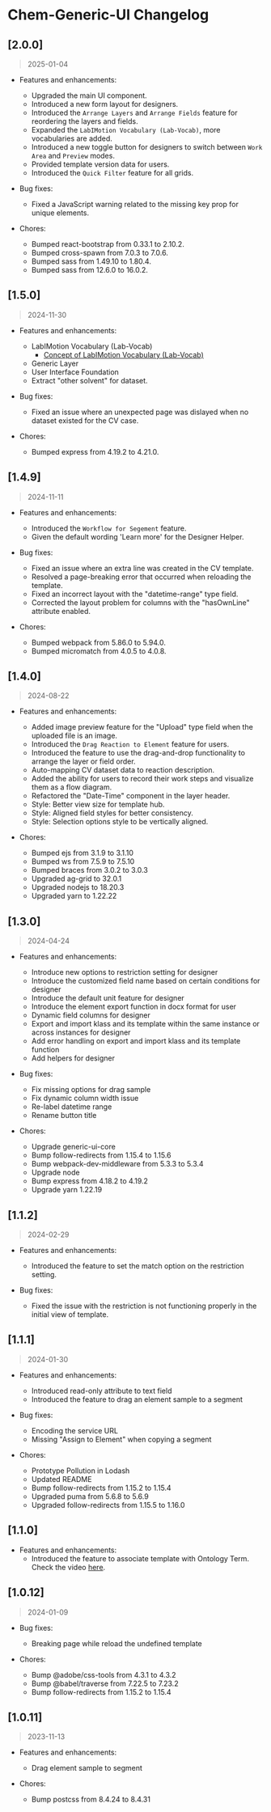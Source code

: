# Chem-Generic-UI Changelog

## [2.0.0]
> 2025-01-04

* Features and enhancements:
  * Upgraded the main UI component.
  * Introduced a new form layout for designers.
  * Introduced the `Arrange Layers` and `Arrange Fields` feature for reordering the layers and fields.
  * Expanded the `LabIMotion Vocabulary (Lab-Vocab)`, more vocabularies are added.
  * Introduced a new toggle button for designers to switch between `Work Area` and `Preview` modes.
  * Provided template version data for users.
  * Introduced the `Quick Filter` feature for all grids.

* Bug fixes:
  * Fixed a JavaScript warning related to the missing key prop for unique elements.

* Chores:
  * Bumped react-bootstrap from 0.33.1 to 2.10.2.
  * Bumped cross-spawn from 7.0.3 to 7.0.6.
  * Bumped sass from 1.49.10 to 1.80.4.
  * Bumped sass from 12.6.0 to 16.0.2.

## [1.5.0]
> 2024-11-30

* Features and enhancements:
  * LabIMotion Vocabulary (Lab-Vocab)
    * [Concept of LabIMotion Vocabulary (Lab-Vocab)](https://doi.org/10.5281/zenodo.13881070)
  * Generic Layer
  * User Interface Foundation
  * Extract "other solvent" for dataset.

* Bug fixes:
  * Fixed an issue where an unexpected page was dislayed when no dataset existed for the CV case.

* Chores:
  * Bumped express from 4.19.2 to 4.21.0.

## [1.4.9]
> 2024-11-11

* Features and enhancements:
  * Introduced the `Workflow for Segement` feature.
  * Given the default wording 'Learn more' for the Designer Helper.

* Bug fixes:
  * Fixed an issue where an extra line was created in the CV template.
  * Resolved a page-breaking error that occurred when reloading the template.
  * Fixed an incorrect layout with the "datetime-range" type field.
  * Corrected the layout problem for columns with the "hasOwnLine" attribute enabled.

* Chores:
  * Bumped webpack from 5.86.0 to 5.94.0.
  * Bumped micromatch from 4.0.5 to 4.0.8.

## [1.4.0]
> 2024-08-22

* Features and enhancements:
  * Added image preview feature for the "Upload" type field when the uploaded file is an image.
  * Introduced the `Drag Reaction to Element` feature for users.
  * Introduced the feature to use the drag-and-drop functionality to arrange the layer or field order.
  * Auto-mapping CV dataset data to reaction description.
  * Added the ability for users to record their work steps and visualize them as a flow diagram.
  * Refactored the "Date-Time" component in the layer header.
  * Style: Better view size for template hub.
  * Style: Aligned field styles for better consistency.
  * Style: Selection options style to be vertically aligned.

* Chores:
  * Bumped ejs from 3.1.9 to 3.1.10
  * Bumped ws from 7.5.9 to 7.5.10
  * Bumped braces from 3.0.2 to 3.0.3
  * Upgraded ag-grid to 32.0.1
  * Upgraded nodejs to 18.20.3
  * Upgraded yarn to 1.22.22

## [1.3.0]
> 2024-04-24

* Features and enhancements:
  * Introduce new options to restriction setting for designer
  * Introduce the customized field name based on certain conditions for designer
  * Introduce the default unit feature for designer
  * Introduce the element export function in docx format for user
  * Dynamic field columns for designer
  * Export and import klass and its template within the same instance or across instances for designer
  * Add error handling on export and import klass and its template function
  * Add helpers for designer

* Bug fixes:
  * Fix missing options for drag sample
  * Fix dynamic column width issue
  * Re-label datetime range
  * Rename button title

* Chores:
  * Upgrade generic-ui-core
  * Bump follow-redirects from 1.15.4 to 1.15.6
  * Bump webpack-dev-middleware from 5.3.3 to 5.3.4
  * Upgrade node
  * Bump express from 4.18.2 to 4.19.2
  * Upgrade yarn 1.22.19

## [1.1.2]
> 2024-02-29

* Features and enhancements:
  * Introduced the feature to set the match option on the restriction setting.

* Bug fixes:
  * Fixed the issue with the restriction is not functioning properly in the initial view of template.

## [1.1.1]
> 2024-01-30

* Features and enhancements:
  * Introduced read-only attribute to text field
  * Introduced the feature to drag an element sample to a segment

* Bug fixes:
  * Encoding the service URL
  * Missing "Assign to Element" when copying a segment

* Chores:
  * Prototype Pollution in Lodash
  * Updated README
  * Bump follow-redirects from 1.15.2 to 1.15.4
  * Upgraded puma from 5.6.8 to 5.6.9
  * Upgraded follow-redirects from 1.15.5 to 1.16.0

## [1.1.0]

* Features and enhancements:
  * Introduced the feature to associate template with Ontology Term. Check the video [here](https://youtu.be/ZJlUtO4DCao?list=PLZoVOhxCsajnl5_tveYUvtD0Y57devzdn).

## [1.0.12]
> 2024-01-09

* Bug fixes:
  * Breaking page while reload the undefined template

* Chores:
  * Bump @adobe/css-tools from 4.3.1 to 4.3.2
  * Bump @babel/traverse from 7.22.5 to 7.23.2
  * Bump follow-redirects from 1.15.2 to 1.15.4

## [1.0.11]
> 2023-11-13

* Features and enhancements:
  * Drag element sample to segment

* Chores:
  * Bump postcss from 8.4.24 to 8.4.31
